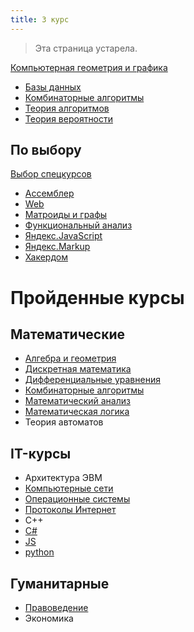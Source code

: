 ```yaml
---
title: 3 курс
---
```


> Эта страница устарела.

[Компьютерная геометрия и графика](cgg)



* [Базы данных](db)
* [Комбинаторные алгоритмы](combalg/)
* [Теория алгоритмов](alg)
* [Теория вероятности](terver)



## По выбору

[Выбор спецкурсов](spec)

* [Ассемблер](assembler)
* [Web](web)
* [Матроиды и графы](graphs)
* [Функциональный анализ](funcan)
* [Яндекс.JavaScript](yandex/js)
* [Яндекс.Markup](yandex/markup)
* [Хакердом](hackerdom)

# Пройденные курсы

## Математические

* [Алгебра и геометрия](algem/)
* [Дискретная математика](diskret/)
* [Дифференциальные уравнения](diffur/)
* [Комбинаторные алгоритмы](combalg/)
* [Математический анализ](matan)
* [Математическая логика](logic)
* Теория автоматов



## IT-курсы

* Архитектура ЭВМ
* [Компьютерные сети](https://www.asozykin.ru/courses/networks)
* [Операционные системы](os)
* [Протоколы Интернет](inet/)
* С++
* [C#](https://ulearn.me)
* [JS](js.pdf)
* [python](https://www.youtube.com/channel/UClQJvX1TXm0rXoxFtTczNog/playlists)



## Гуманитарные

* [Правоведение](https://docs.google.com/document/d/1jV1fqRsaz7bbDc882UzEfLF8AZTGTC0LLIiUIOA10bQ/edit)
* Экономика